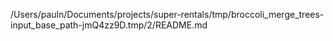 /Users/pauln/Documents/projects/super-rentals/tmp/broccoli_merge_trees-input_base_path-jmQ4zz9D.tmp/2/README.md